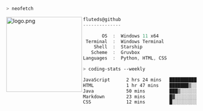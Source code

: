 ```zsh
> neofetch
```

<!--img align="left" src="https://github.com/fluteds.png" alt="logo.png" width="200"/>-->
<img align="left" src="https://external-content.duckduckgo.com/iu/?u=https%3A%2F%2F78.media.tumblr.com%2F975fca5f82161b190efdcaa05ffbd4ec%2Ftumblr_p6q6m9TJF01x3p3jmo1_500.png&f=1&nofb=1" alt="logo.png" width="200"/>

```csharp
fluteds@github
--------------

       OS  :  Windows 11 x64
 Terminal  :  Windows Terminal
    Shell  :  Starship
   Scheme  :  Gruvbox
Languages  :  Python, HTML, CSS
```

```zsh
> coding-stats --weekly
```

<!--START_SECTION:waka-->

```txt
JavaScript      2 hrs 24 mins   ██████████░░░░░░░░░░░░░░░   39.84 %
HTML            1 hr 47 mins    ███████▒░░░░░░░░░░░░░░░░░   29.66 %
Java            50 mins         ███▒░░░░░░░░░░░░░░░░░░░░░   13.86 %
Markdown        23 mins         █▓░░░░░░░░░░░░░░░░░░░░░░░   06.54 %
CSS             12 mins         █░░░░░░░░░░░░░░░░░░░░░░░░   03.44 %
```

<!--END_SECTION:waka-->
